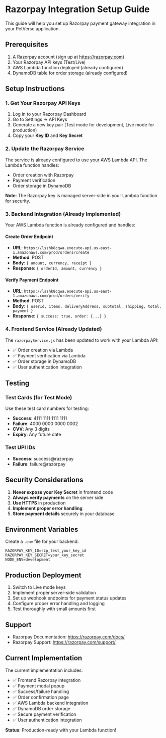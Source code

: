 # Razorpay Integration Setup Guide

This guide will help you set up Razorpay payment gateway integration in your PetVerse application.

## Prerequisites

1. A Razorpay account (sign up at https://razorpay.com)
2. Your Razorpay API keys (Test/Live)
3. AWS Lambda function deployed (already configured)
4. DynamoDB table for order storage (already configured)

## Setup Instructions

### 1. Get Your Razorpay API Keys

1. Log in to your Razorpay Dashboard
2. Go to Settings → API Keys
3. Generate a new key pair (Test mode for development, Live mode for production)
4. Copy your **Key ID** and **Key Secret**

### 2. Update the Razorpay Service

The service is already configured to use your AWS Lambda API. The Lambda function handles:
- Order creation with Razorpay
- Payment verification
- Order storage in DynamoDB

**Note**: The Razorpay key is managed server-side in your Lambda function for security.

### 3. Backend Integration (Already Implemented)

Your AWS Lambda function is already configured and handles:

#### Create Order Endpoint
- **URL**: `https://lszhk8cqwa.execute-api.us-east-1.amazonaws.com/prod/orders/create`
- **Method**: POST
- **Body**: `{ amount, currency, receipt }`
- **Response**: `{ orderId, amount, currency }`

#### Verify Payment Endpoint
- **URL**: `https://lszhk8cqwa.execute-api.us-east-1.amazonaws.com/prod/orders/verify`
- **Method**: POST
- **Body**: `{ userId, items, deliveryAddress, subtotal, shipping, total, payment }`
- **Response**: `{ success: true, order: {...} }`

### 4. Frontend Service (Already Updated)

The `razorpayService.js` has been updated to work with your Lambda API:

- ✅ Order creation via Lambda
- ✅ Payment verification via Lambda
- ✅ Order storage in DynamoDB
- ✅ User authentication integration

## Testing

### Test Cards (for Test Mode)

Use these test card numbers for testing:

- **Success**: 4111 1111 1111 1111
- **Failure**: 4000 0000 0000 0002
- **CVV**: Any 3 digits
- **Expiry**: Any future date

### Test UPI IDs

- **Success**: success@razorpay
- **Failure**: failure@razorpay

## Security Considerations

1. **Never expose your Key Secret** in frontend code
2. **Always verify payments** on the server side
3. **Use HTTPS** in production
4. **Implement proper error handling**
5. **Store payment details** securely in your database

## Environment Variables

Create a `.env` file for your backend:

```env
RAZORPAY_KEY_ID=rzp_test_your_key_id
RAZORPAY_KEY_SECRET=your_key_secret
NODE_ENV=development
```

## Production Deployment

1. Switch to Live mode keys
2. Implement proper server-side validation
3. Set up webhook endpoints for payment status updates
4. Configure proper error handling and logging
5. Test thoroughly with small amounts first

## Support

- Razorpay Documentation: https://razorpay.com/docs/
- Razorpay Support: https://razorpay.com/support/

## Current Implementation

The current implementation includes:
- ✅ Frontend Razorpay integration
- ✅ Payment modal popup
- ✅ Success/failure handling
- ✅ Order confirmation page
- ✅ AWS Lambda backend integration
- ✅ DynamoDB order storage
- ✅ Secure payment verification
- ✅ User authentication integration

**Status**: Production-ready with your Lambda function!

